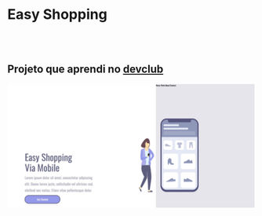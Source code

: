 <h1>Easy Shopping</h1>
<br>
<br>
<h2>Projeto que aprendi no <a href="https://rodolfomori.com.br/devclub">devclub</a></h2>
<img src="https://raw.githubusercontent.com/MarcoGiovanelli7/Easy-shopping/70a80bf1d5ce0649aca400dcfdd1ea1985ba84f0/CSS/projeto%202/projeto%20easy.jpg" alt="imagem de destok">
<br>
<img src="https://raw.githubusercontent.com/MarcoGiovanelli7/Easy-shopping/33b7cff763ee521a3e6682b7a9e3206fbf980b8e/CSS/projeto%202/projeto%20easy%202.jpg" alt="imagem de celular>
